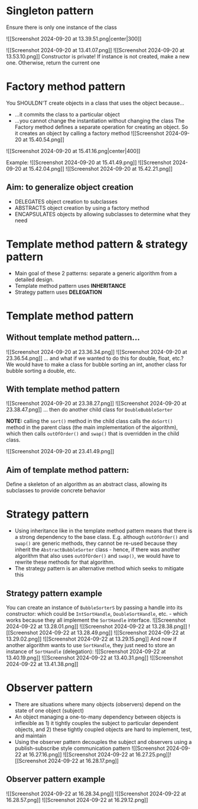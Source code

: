 # Singleton pattern
Ensure there is only one instance of the class

![[Screenshot 2024-09-20 at 13.39.51.png|center|300]]

![[Screenshot 2024-09-20 at 13.41.07.png]]
![[Screenshot 2024-09-20 at 13.53.10.png]]
Constructor is private!
If instance is not created, make a new one. Otherwise, return the current one
# Factory method pattern
You SHOULDN'T create objects in a class that uses the object because...
- ...it commits the class to a particular object
- ...you cannot change the instantiation without changing the class
The Factory method defines a separate operation for creating an object. So it creates an object by calling a factory method
![[Screenshot 2024-09-20 at 15.40.54.png]]

![[Screenshot 2024-09-20 at 15.41.16.png|center|400]]

Example:
![[Screenshot 2024-09-20 at 15.41.49.png]]
![[Screenshot 2024-09-20 at 15.42.04.png]]
![[Screenshot 2024-09-20 at 15.42.21.png]]
## Aim: to generalize object creation
- DELEGATES object creation to subclasses 
- ABSTRACTS object creation by using a factory method
- ENCAPSULATES objects by allowing subclasses to determine what they need
# Template method pattern & strategy pattern
 - Main goal of these 2 patterns: separate a generic algorithm from a detailed design.
 - Template method pattern uses **INHERITANCE**
 - Strategy pattern uses **DELEGATION**
# Template method pattern
## Without template method pattern...
![[Screenshot 2024-09-20 at 23.36.34.png]]
![[Screenshot 2024-09-20 at 23.36.54.png]]
... and what if we wanted to do this for double, float, etc.? We would have to make a class for bubble sorting an int, another class for bubble sorting a double, etc.
## With template method pattern
![[Screenshot 2024-09-20 at 23.38.27.png]]
![[Screenshot 2024-09-20 at 23.38.47.png]]
... then do another child class for `DoubleBubbleSorter`

**NOTE:** calling the `sort()` method in the child class calls the `doSort()` method in the parent class (the main implementation of the algorithm), which then calls `outOfOrder()` and `swap()` that is overridden in the child class.

![[Screenshot 2024-09-20 at 23.41.49.png]]
## Aim of template method pattern: 
Define a skeleton of an algorithm as an abstract class, allowing its subclasses to provide concrete behavior
# Strategy pattern
- Using inheritance like in the template method pattern means that there is a strong dependency to the base class. E.g. although `outOfOrder()` and `swap()` are generic methods, they cannot be re-used because they inherit the `AbstractBubbleSorter` class - hence, if there was another algorithm that also uses `outOfOrder()` and `swap()`, we would have to rewrite these methods for that algorithm.
- The strategy pattern is an alternative method which seeks to mitigate this
## Strategy pattern example
You can create an instance of `BubbleSorterS` by passing a handle into its constructor: which could be `IntSortHandle`, `DoubleSortHandle`, etc. - which works because they all implement the `SortHandle` interface.
![[Screenshot 2024-09-22 at 13.28.01.png]]
![[Screenshot 2024-09-22 at 13.28.38.png]]
![[Screenshot 2024-09-22 at 13.28.49.png]]
![[Screenshot 2024-09-22 at 13.29.02.png]]
![[Screenshot 2024-09-22 at 13.29.15.png]]
And now if another algorithm wants to use `SortHandle`, they just need to store an instance of `SortHandle` (delegation):
![[Screenshot 2024-09-22 at 13.40.19.png]]
![[Screenshot 2024-09-22 at 13.40.31.png]]
![[Screenshot 2024-09-22 at 13.41.38.png]]
# Observer pattern
- There are situations where many objects (observers) depend on the state of one object (subject)
- An object managing a one-to-many dependency between objects is inflexible as 1) it tightly couples the subject to particular dependent objects, and 2) these tightly coupled objects are hard to implement, test, and maintain
- Using the observer pattern decouples the subject and observers using a publish-subscribe style communication pattern
![[Screenshot 2024-09-22 at 16.27.16.png]]
![[Screenshot 2024-09-22 at 16.27.25.png]]![[Screenshot 2024-09-22 at 16.28.17.png]]
## Observer pattern example
![[Screenshot 2024-09-22 at 16.28.34.png]]
![[Screenshot 2024-09-22 at 16.28.57.png]]
![[Screenshot 2024-09-22 at 16.29.12.png]]
